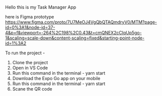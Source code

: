 Hello this is my Task Manager App

here is Figma prototype 
https://www.figma.com/proto/7U7MeOJ4VgQbQTAQmdryV0/MTM?page-id=0%3A1&node-id=37-4&p=f&viewport=-264%2C198%2C0.43&t=cmQNEX2cCIqUp5go-1&scaling=scale-down&content-scaling=fixed&starting-point-node-id=1%3A2


To run the project - 

1. Clone the project
2. Open in VS Code
3. Run this command in the terminal - yarn start
4. Download the Expo Go app on your mobile
5. Run this command in the terminal - yarn start
6. Scane the QR code
